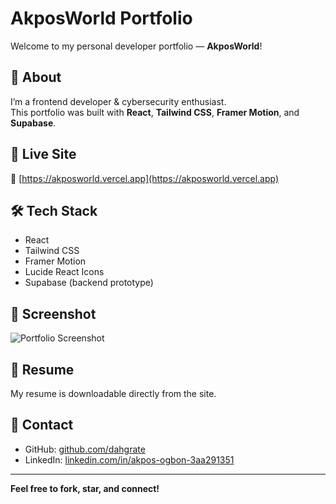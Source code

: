 # AkposWorld Portfolio

Welcome to my personal developer portfolio — **AkposWorld**!

## 🌟 About

I’m a frontend developer & cybersecurity enthusiast.  
This portfolio was built with **React**, **Tailwind CSS**, **Framer Motion**, and **Supabase**.

## 🚀 Live Site

🔗 [https://akposworld.vercel.app](https://akposworld.vercel.app)

## 🛠️ Tech Stack

- React
- Tailwind CSS
- Framer Motion
- Lucide React Icons
- Supabase (backend prototype)

## 📸 Screenshot

![Portfolio Screenshot](./screenshot.png)

## 📄 Resume

My resume is downloadable directly from the site.

## 🔗 Contact

- GitHub: [github.com/dahgrate](https://github.com/dahgrate)
- LinkedIn: [linkedin.com/in/akpos-ogbon-3aa291351](https://www.linkedin.com/in/akpos-ogbon-3aa291351)

---

**Feel free to fork, star, and connect!**
